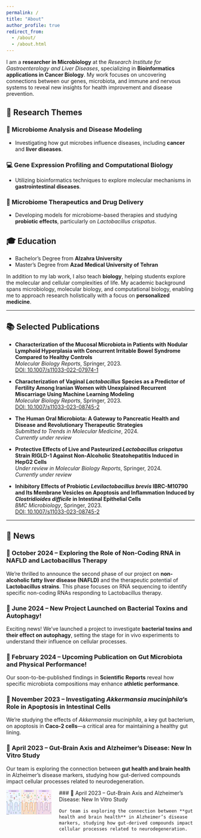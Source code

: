 ```yaml
---
permalink: /
title: "About"
author_profile: true
redirect_from: 
  - /about/
  - /about.html
---
```

I am a **researcher in Microbiology** at the *Research Institute for Gastroenterology and Liver Diseases*, specializing in **Bioinformatics applications in Cancer Biology**. My work focuses on uncovering connections between our genes, microbiota, and immune and nervous systems to reveal new insights for health improvement and disease prevention.

## 🧬 Research Themes

### 🦠 Microbiome Analysis and Disease Modeling
- Investigating how gut microbes influence diseases, including **cancer** and **liver diseases**.

### 💻 Gene Expression Profiling and Computational Biology
- Utilizing bioinformatics techniques to explore molecular mechanisms in **gastrointestinal diseases**.

### 💊 Microbiome Therapeutics and Drug Delivery
- Developing models for microbiome-based therapies and studying **probiotic effects**, particularly on *Lactobacillus crispatus*.



## 🎓 Education
- Bachelor’s Degree from **Alzahra University**
- Master’s Degree from **Azad Medical University of Tehran**

In addition to my lab work, I also teach **biology**, helping students explore the molecular and cellular complexities of life. My academic background spans microbiology, molecular biology, and computational biology, enabling me to approach research holistically with a focus on **personalized medicine**.

---

## 📚 Selected Publications

- **Characterization of the Mucosal Microbiota in Patients with Nodular Lymphoid Hyperplasia with Concurrent Irritable Bowel Syndrome Compared to Healthy Controls**  
  *Molecular Biology Reports*, Springer, 2023.  
  [DOI: 10.1007/s11033-022-07974-1](https://doi.org/10.1007/s11033-022-07974-1)

- **Characterization of Vaginal *Lactobacillus* Species as a Predictor of Fertility Among Iranian Women with Unexplained Recurrent Miscarriage Using Machine Learning Modeling**  
  *Molecular Biology Reports*, Springer, 2023.  
  [DOI: 10.1007/s11033-023-08745-2](https://doi.org/10.1007/s11033-023-08745-2)

- **The Human Oral Microbiota: A Gateway to Pancreatic Health and Disease and Revolutionary Therapeutic Strategies**  
  *Submitted to Trends in Molecular Medicine*, 2024.  
  *Currently under review*

- **Protective Effects of Live and Pasteurized *Lactobacillus crispatus* Strain RIGLD-1 Against Non-Alcoholic Steatohepatitis Induced in HepG2 Cells**  
  *Under review in Molecular Biology Reports*, Springer, 2024.  
  *Currently under review*

- **Inhibitory Effects of Probiotic *Levilactobacillus brevis* IBRC-M10790 and Its Membrane Vesicles on Apoptosis and Inflammation Induced by *Clostridioides difficile* in Intestinal Epithelial Cells**  
  *BMC Microbiology*, Springer, 2023.  
  [DOI: 10.1007/s11033-023-08745-2](https://doi.org/10.1007/s11033-023-08745-2)

---

## 📰 News

### 📅 October 2024 – Exploring the Role of Non-Coding RNA in NAFLD and Lactobacillus Therapy
We’re thrilled to announce the second phase of our project on **non-alcoholic fatty liver disease (NAFLD)** and the therapeutic potential of **Lactobacillus strains**. This phase focuses on RNA sequencing to identify specific non-coding RNAs responding to Lactobacillus therapy.

### 📅 June 2024 – New Project Launched on Bacterial Toxins and Autophagy!
Exciting news! We’ve launched a project to investigate **bacterial toxins and their effect on autophagy**, setting the stage for in vivo experiments to understand their influence on cellular processes.

### 📅 February 2024 – Upcoming Publication on Gut Microbiota and Physical Performance!
Our soon-to-be-published findings in **Scientific Reports** reveal how specific microbiota compositions may enhance **athletic performance**.

### 📅 November 2023 – Investigating *Akkermansia muciniphila*’s Role in Apoptosis in Intestinal Cells
We’re studying the effects of *Akkermansia muciniphila*, a key gut bacterium, on apoptosis in **Caco-2 cells**—a critical area for maintaining a healthy gut lining.

### 📅 April 2023 – Gut-Brain Axis and Alzheimer’s Disease: New In Vitro Study
Our team is exploring the connection between **gut health and brain health** in Alzheimer’s disease markers, studying how gut-derived compounds impact cellular processes related to neurodegeneration.


<div style="display: flex; align-items: flex-start; margin-bottom: 20px;">
  <div style="flex: 1;">
    <img src="images\8.jpg" alt="Gut-Brain Axis Study" width="150">
  </div>
  <div style="flex: 3; padding-left: 20px;">
    ### 📅 April 2023 – Gut-Brain Axis and Alzheimer’s Disease: New In Vitro Study

    Our team is exploring the connection between **gut health and brain health** in Alzheimer’s disease markers, studying how gut-derived compounds impact cellular processes related to neurodegeneration.
  </div>
</div>